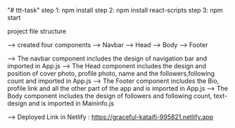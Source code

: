 "# ttt-task" 
step 1: npm install step 2: npm install react-scripts step 3: npm start

project file structure

--> created four components --> Navbar --> Head --> Body --> Footer

--> The navbar component includes the design of navigation bar and imported in App.js --> The Head component includes the design and position of cover photo, profile photo, name and the followers,following count and imported in App.js --> The Footer component includes the Bio, profile link and all the other part of the app and is imported in App.js --> The Body component includes the design of followers and following count, text-design and is imported in Maininfo.js

--> Deployed Link in Netlify : https://graceful-kataifi-995821.netlify.app
